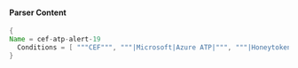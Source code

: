 #### Parser Content
```Java
{
Name = cef-atp-alert-19
  Conditions = [ """CEF""", """|Microsoft|Azure ATP|""", """|HoneytokenActivitySecurityAlert|""" ]
}
```